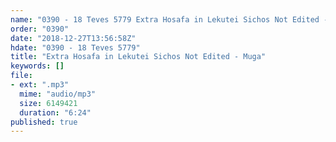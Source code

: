 ```yaml
---
name: "0390 - 18 Teves 5779 Extra Hosafa in Lekutei Sichos Not Edited - Muga"
order: "0390"
date: "2018-12-27T13:56:58Z"
hdate: "0390 - 18 Teves 5779"
title: "Extra Hosafa in Lekutei Sichos Not Edited - Muga"
keywords: []
file:
- ext: ".mp3"
  mime: "audio/mp3"
  size: 6149421
  duration: "6:24"
published: true
---
```

